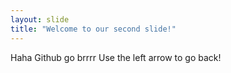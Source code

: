 ```yaml
---
layout: slide
title: "Welcome to our second slide!"
---
```

Haha Github go brrrr
Use the left arrow to go back!
